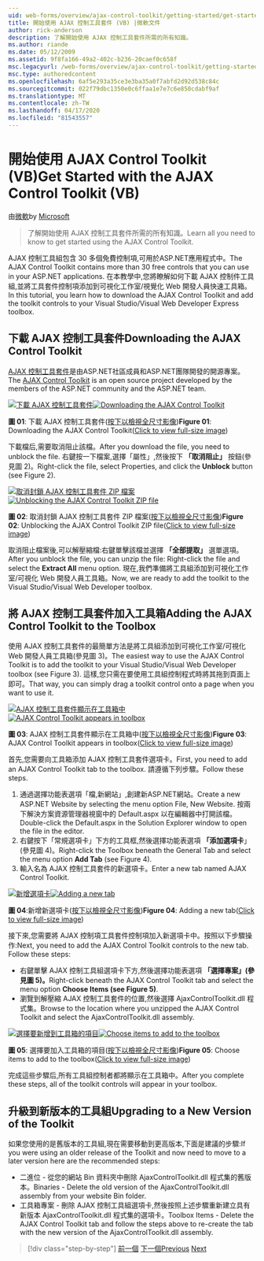 ```yaml
---
uid: web-forms/overview/ajax-control-toolkit/getting-started/get-started-with-the-ajax-control-toolkit-vb
title: 開始使用 AJAX 控制工具套件 (VB) |微軟文件
author: rick-anderson
description: 了解開始使用 AJAX 控制工具套件所需的所有知識。
ms.author: riande
ms.date: 05/12/2009
ms.assetid: 9f8fa166-49a2-402c-b236-20caef0c658f
msc.legacyurl: /web-forms/overview/ajax-control-toolkit/getting-started/get-started-with-the-ajax-control-toolkit-vb
msc.type: authoredcontent
ms.openlocfilehash: 6af5e293a35ce3e3ba35a0f7abfd2d92d538c84c
ms.sourcegitcommit: 022f79dbc1350e0c6ffaa1e7e7c6e850cdabf9af
ms.translationtype: MT
ms.contentlocale: zh-TW
ms.lasthandoff: 04/17/2020
ms.locfileid: "81543557"
---
```

# <a name="get-started-with-the-ajax-control-toolkit-vb"></a><span data-ttu-id="5b1a0-103">開始使用 AJAX Control Toolkit (VB)</span><span class="sxs-lookup"><span data-stu-id="5b1a0-103">Get Started with the AJAX Control Toolkit (VB)</span></span>

<span data-ttu-id="5b1a0-104">由[微軟](https://github.com/microsoft)</span><span class="sxs-lookup"><span data-stu-id="5b1a0-104">by [Microsoft](https://github.com/microsoft)</span></span>

> <span data-ttu-id="5b1a0-105">了解開始使用 AJAX 控制工具套件所需的所有知識。</span><span class="sxs-lookup"><span data-stu-id="5b1a0-105">Learn all you need to know to get started using the AJAX Control Toolkit.</span></span>

<span data-ttu-id="5b1a0-106">AJAX 控制工具組包含 30 多個免費控制項,可用於ASP.NET應用程式中。</span><span class="sxs-lookup"><span data-stu-id="5b1a0-106">The AJAX Control Toolkit contains more than 30 free controls that you can use in your ASP.NET applications.</span></span> <span data-ttu-id="5b1a0-107">在本教學中,您將瞭解如何下載 AJAX 控制件工具組,並將工具套件控制項添加到可視化工作室/視覺化 Web 開發人員快速工具箱。</span><span class="sxs-lookup"><span data-stu-id="5b1a0-107">In this tutorial, you learn how to download the AJAX Control Toolkit and add the toolkit controls to your Visual Studio/Visual Web Developer Express toolbox.</span></span>

## <a name="downloading-the-ajax-control-toolkit"></a><span data-ttu-id="5b1a0-108">下載 AJAX 控制工具套件</span><span class="sxs-lookup"><span data-stu-id="5b1a0-108">Downloading the AJAX Control Toolkit</span></span>

<span data-ttu-id="5b1a0-109">[AJAX 控制工具套件](http://devexpress.com/act)是由ASP.NET社區成員和ASP.NET團隊開發的開源專案。</span><span class="sxs-lookup"><span data-stu-id="5b1a0-109">The [AJAX Control Toolkit](http://devexpress.com/act) is an open source project developed by the members of the ASP.NET community and the ASP.NET team.</span></span>

<span data-ttu-id="5b1a0-110">[![下載 AJAX 控制工具套件](get-started-with-the-ajax-control-toolkit-vb/_static/image1.jpg)](get-started-with-the-ajax-control-toolkit-vb/_static/image1.png)</span><span class="sxs-lookup"><span data-stu-id="5b1a0-110">[![Downloading the AJAX Control Toolkit](get-started-with-the-ajax-control-toolkit-vb/_static/image1.jpg)](get-started-with-the-ajax-control-toolkit-vb/_static/image1.png)</span></span>

<span data-ttu-id="5b1a0-111">**圖 01**: 下載 AJAX 控制工具套件([按下以檢視全尺寸影像](get-started-with-the-ajax-control-toolkit-vb/_static/image2.png))</span><span class="sxs-lookup"><span data-stu-id="5b1a0-111">**Figure 01**: Downloading the AJAX Control Toolkit([Click to view full-size image](get-started-with-the-ajax-control-toolkit-vb/_static/image2.png))</span></span>

<span data-ttu-id="5b1a0-112">下載檔后,需要取消阻止該檔。</span><span class="sxs-lookup"><span data-stu-id="5b1a0-112">After you download the file, you need to unblock the file.</span></span> <span data-ttu-id="5b1a0-113">右鍵按一下檔案,選擇「屬性」,然後按下 **「取消阻止」** 按鈕(參見圖 2)。</span><span class="sxs-lookup"><span data-stu-id="5b1a0-113">Right-click the file, select Properties, and click the **Unblock** button (see Figure 2).</span></span>

<span data-ttu-id="5b1a0-114">[![取消封鎖 AJAX 控制工具套件 ZIP 檔案](get-started-with-the-ajax-control-toolkit-vb/_static/image2.jpg)](get-started-with-the-ajax-control-toolkit-vb/_static/image3.png)</span><span class="sxs-lookup"><span data-stu-id="5b1a0-114">[![Unblocking the AJAX Control Toolkit ZIP file](get-started-with-the-ajax-control-toolkit-vb/_static/image2.jpg)](get-started-with-the-ajax-control-toolkit-vb/_static/image3.png)</span></span>

<span data-ttu-id="5b1a0-115">**圖 02**: 取消封鎖 AJAX 控制工具套件 ZIP 檔案([按下以檢視全尺寸影像](get-started-with-the-ajax-control-toolkit-vb/_static/image4.png))</span><span class="sxs-lookup"><span data-stu-id="5b1a0-115">**Figure 02**: Unblocking the AJAX Control Toolkit ZIP file([Click to view full-size image](get-started-with-the-ajax-control-toolkit-vb/_static/image4.png))</span></span>

<span data-ttu-id="5b1a0-116">取消阻止檔案後,可以解壓縮檔:右鍵單擊該檔並選擇 **「全部提取」** 選單選項。</span><span class="sxs-lookup"><span data-stu-id="5b1a0-116">After you unblock the file, you can unzip the file: Right-click the file and select the **Extract All** menu option.</span></span> <span data-ttu-id="5b1a0-117">現在,我們準備將工具組添加到可視化工作室/可視化 Web 開發人員工具箱。</span><span class="sxs-lookup"><span data-stu-id="5b1a0-117">Now, we are ready to add the toolkit to the Visual Studio/Visual Web Developer toolbox.</span></span>

## <a name="adding-the-ajax-control-toolkit-to-the-toolbox"></a><span data-ttu-id="5b1a0-118">將 AJAX 控制工具套件加入工具箱</span><span class="sxs-lookup"><span data-stu-id="5b1a0-118">Adding the AJAX Control Toolkit to the Toolbox</span></span>

<span data-ttu-id="5b1a0-119">使用 AJAX 控制工具套件的最簡單方法是將工具組添加到可視化工作室/可視化 Web 開發人員工具箱(參見圖 3)。</span><span class="sxs-lookup"><span data-stu-id="5b1a0-119">The easiest way to use the AJAX Control Toolkit is to add the toolkit to your Visual Studio/Visual Web Developer toolbox (see Figure 3).</span></span> <span data-ttu-id="5b1a0-120">這樣,您只需在要使用工具組控制程式時將其拖到頁面上即可。</span><span class="sxs-lookup"><span data-stu-id="5b1a0-120">That way, you can simply drag a toolkit control onto a page when you want to use it.</span></span>

<span data-ttu-id="5b1a0-121">[![AJAX 控制工具套件顯示在工具箱中](get-started-with-the-ajax-control-toolkit-vb/_static/image3.jpg)](get-started-with-the-ajax-control-toolkit-vb/_static/image5.png)</span><span class="sxs-lookup"><span data-stu-id="5b1a0-121">[![AJAX Control Toolkit appears in toolbox](get-started-with-the-ajax-control-toolkit-vb/_static/image3.jpg)](get-started-with-the-ajax-control-toolkit-vb/_static/image5.png)</span></span>

<span data-ttu-id="5b1a0-122">**圖 03**: AJAX 控制工具套件顯示在工具箱中([按下以檢視全尺寸影像](get-started-with-the-ajax-control-toolkit-vb/_static/image6.png))</span><span class="sxs-lookup"><span data-stu-id="5b1a0-122">**Figure 03**: AJAX Control Toolkit appears in toolbox([Click to view full-size image](get-started-with-the-ajax-control-toolkit-vb/_static/image6.png))</span></span>

<span data-ttu-id="5b1a0-123">首先,您需要向工具箱添加 AJAX 控制工具套件選項卡。</span><span class="sxs-lookup"><span data-stu-id="5b1a0-123">First, you need to add an AJAX Control Toolkit tab to the toolbox.</span></span> <span data-ttu-id="5b1a0-124">請遵循下列步驟。</span><span class="sxs-lookup"><span data-stu-id="5b1a0-124">Follow these steps.</span></span>

1. <span data-ttu-id="5b1a0-125">通過選擇功能表選項「檔,新網站」,創建新ASP.NET網站。</span><span class="sxs-lookup"><span data-stu-id="5b1a0-125">Create a new ASP.NET Website by selecting the menu option File, New Website.</span></span> <span data-ttu-id="5b1a0-126">按兩下解決方案資源管理器視窗中的 Default.aspx 以在編輯器中打開該檔。</span><span class="sxs-lookup"><span data-stu-id="5b1a0-126">Double-click the Default.aspx in the Solution Explorer window to open the file in the editor.</span></span>
2. <span data-ttu-id="5b1a0-127">右鍵按下「常規選項卡」下方的工具框,然後選擇功能表選項 **「添加選項卡**」(參見圖 4)。</span><span class="sxs-lookup"><span data-stu-id="5b1a0-127">Right-click the Toolbox beneath the General Tab and select the menu option **Add Tab** (see Figure 4).</span></span>
3. <span data-ttu-id="5b1a0-128">輸入名為 AJAX 控制工具套件的新選項卡。</span><span class="sxs-lookup"><span data-stu-id="5b1a0-128">Enter a new tab named AJAX Control Toolkit.</span></span>

<span data-ttu-id="5b1a0-129">[![新增選項卡](get-started-with-the-ajax-control-toolkit-vb/_static/image4.jpg)](get-started-with-the-ajax-control-toolkit-vb/_static/image7.png)</span><span class="sxs-lookup"><span data-stu-id="5b1a0-129">[![Adding a new tab](get-started-with-the-ajax-control-toolkit-vb/_static/image4.jpg)](get-started-with-the-ajax-control-toolkit-vb/_static/image7.png)</span></span>

<span data-ttu-id="5b1a0-130">**圖 04**:新增新選項卡([按下以檢視全尺寸影像](get-started-with-the-ajax-control-toolkit-vb/_static/image8.png))</span><span class="sxs-lookup"><span data-stu-id="5b1a0-130">**Figure 04**: Adding a new tab([Click to view full-size image](get-started-with-the-ajax-control-toolkit-vb/_static/image8.png))</span></span>

<span data-ttu-id="5b1a0-131">接下來,您需要將 AJAX 控制項工具套件控制項加入新選項卡中。按照以下步驟操作:</span><span class="sxs-lookup"><span data-stu-id="5b1a0-131">Next, you need to add the AJAX Control Toolkit controls to the new tab. Follow these steps:</span></span>

- <span data-ttu-id="5b1a0-132">右鍵單擊 AJAX 控制工具組選項卡下方,然後選擇功能表選項 **「選擇專案」(參見圖 5)。**</span><span class="sxs-lookup"><span data-stu-id="5b1a0-132">Right-click beneath the AJAX Control Toolkit tab and select the menu option **Choose Items (see Figure 5)**.</span></span>
- <span data-ttu-id="5b1a0-133">瀏覽到解壓縮 AJAX 控制工具套件的位置,然後選擇 AjaxControlToolkit.dll 程式集。</span><span class="sxs-lookup"><span data-stu-id="5b1a0-133">Browse to the location where you unzipped the AJAX Control Toolkit and select the AjaxControlToolkit.dll assembly.</span></span>

<span data-ttu-id="5b1a0-134">[![選擇要新增到工具箱的項目](get-started-with-the-ajax-control-toolkit-vb/_static/image5.jpg)](get-started-with-the-ajax-control-toolkit-vb/_static/image9.png)</span><span class="sxs-lookup"><span data-stu-id="5b1a0-134">[![Choose items to add to the toolbox](get-started-with-the-ajax-control-toolkit-vb/_static/image5.jpg)](get-started-with-the-ajax-control-toolkit-vb/_static/image9.png)</span></span>

<span data-ttu-id="5b1a0-135">**圖 05**: 選擇要加入工具箱的項目([按下以檢視全尺寸影像](get-started-with-the-ajax-control-toolkit-vb/_static/image10.png))</span><span class="sxs-lookup"><span data-stu-id="5b1a0-135">**Figure 05**: Choose items to add to the toolbox([Click to view full-size image](get-started-with-the-ajax-control-toolkit-vb/_static/image10.png))</span></span>

<span data-ttu-id="5b1a0-136">完成這些步驟后,所有工具組控制者都將顯示在工具箱中。</span><span class="sxs-lookup"><span data-stu-id="5b1a0-136">After you complete these steps, all of the toolkit controls will appear in your toolbox.</span></span>

## <a name="upgrading-to-a-new-version-of-the-toolkit"></a><span data-ttu-id="5b1a0-137">升級到新版本的工具組</span><span class="sxs-lookup"><span data-stu-id="5b1a0-137">Upgrading to a New Version of the Toolkit</span></span>

<span data-ttu-id="5b1a0-138">如果您使用的是舊版本的工具組,現在需要移動到更高版本,下面是建議的步驟:</span><span class="sxs-lookup"><span data-stu-id="5b1a0-138">If you were using an older release of the Toolkit and now need to move to a later version here are the recommended steps:</span></span>

- <span data-ttu-id="5b1a0-139">二進位 - 從您的網站 Bin 資料夾中刪除 AjaxControlToolkit.dll 程式集的舊版本。</span><span class="sxs-lookup"><span data-stu-id="5b1a0-139">Binaries - Delete the old version of the AjaxControlToolkit.dll assembly from your website Bin folder.</span></span>
- <span data-ttu-id="5b1a0-140">工具箱專案 - 刪除 AJAX 控制工具組選項卡,然後按照上述步驟重新建立具有新版本 AjaxControlToolkit.dll 程式集的選項卡。</span><span class="sxs-lookup"><span data-stu-id="5b1a0-140">Toolbox Items - Delete the AJAX Control Toolkit tab and follow the steps above to re-create the tab with the new version of the AjaxControlToolkit.dll assembly.</span></span>

> [!div class="step-by-step"]
> <span data-ttu-id="5b1a0-141">[前一個](creating-a-custom-ajax-control-toolkit-control-extender-cs.md)
> [下一個](using-ajax-control-toolkit-controls-and-control-extenders-vb.md)</span><span class="sxs-lookup"><span data-stu-id="5b1a0-141">[Previous](creating-a-custom-ajax-control-toolkit-control-extender-cs.md)
[Next](using-ajax-control-toolkit-controls-and-control-extenders-vb.md)</span></span>

